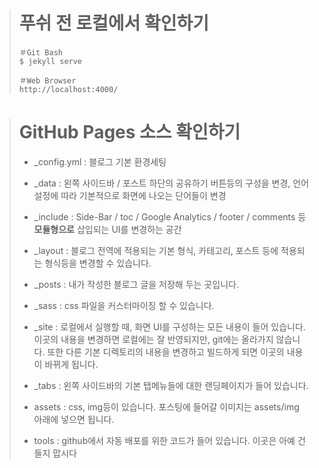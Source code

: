 > # 푸쉬 전 로컬에서 확인하기
>
> ```
> ＃Git Bash
> $ jekyll serve
> 
> ＃Web Browser
> http://localhost:4000/
> ```

> # GitHub Pages 소스 확인하기
>
> - _config.yml : 블로그 기본 환경세팅
>
> - _data : 왼쪽 사이드바 / 포스트 하단의 공유하기 버튼등의 구성을 변경, 언어 설정에 따라 기본적으로 화면에 나오는 단어들이 변경
>
> - _include : Side-Bar / toc / Google Analytics / footer / comments 등 **모듈형으로** 삽입되는 UI를 변경하는 공간
>
> - _layout : 블로그 전역에 적용되는 기본 형식, 카테고리, 포스트 등에 적용되는 형식등을 변경할 수 있습니다.
>
> - _posts : 내가 작성한 블로그 글을 저장해 두는 곳입니다.
>
> - _sass : css 파일을 커스터마이징 할 수 있습니다.
>
> - _site : 로컬에서 실행할 때, 화면 UI를 구성하는 모든 내용이 들어 있습니다. 이곳의 내용을 변경하면 로컬에는 잘 반영되지만, git에는 올라가지 않습니다. 또한 다른 기본 디렉토리의 내용을 변경하고 빌드하게 되면 이곳의 내용이 바뀌게 됩니다.
>
> - _tabs : 왼쪽 사이드바의 기본 탭메뉴들에 대한 랜딩페이지가 들어 있습니다.
>
> - assets : css, img등이 있습니다. 포스팅에 들어갈 이미지는 assets/img 아래에 넣으면 됩니다.
> 
> - tools : github에서 자동 배포를 위한 코드가 들어 있습니다. 이곳은 아예 건들지 맙시다